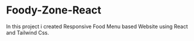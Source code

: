 # Foody-Zone-React
In this project i created Responsive Food Menu based Website using React and Tailwind Css.
